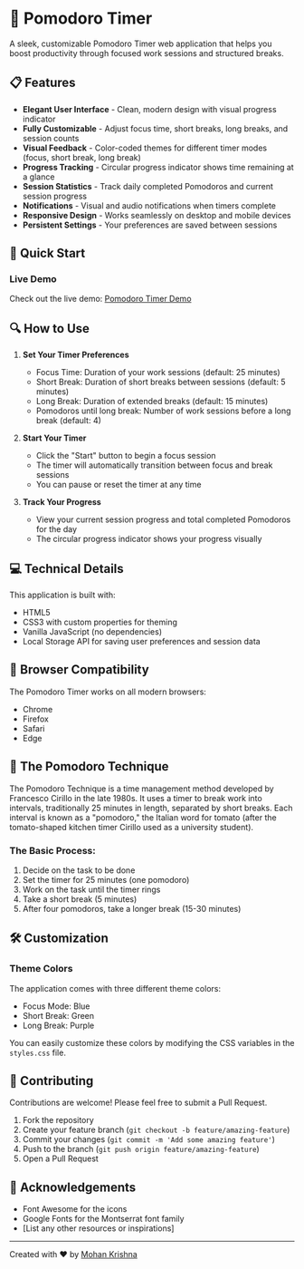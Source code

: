 # 🍅 Pomodoro Timer
  
A sleek, customizable Pomodoro Timer web application that helps you boost productivity through focused work sessions and structured breaks.  
 
## 📋 Features
 
- **Elegant User Interface** - Clean, modern design with visual progress indicator 
- **Fully Customizable** - Adjust focus time, short breaks, long breaks, and session counts  
- **Visual Feedback** - Color-coded themes for different timer modes (focus, short break, long break)
- **Progress Tracking** - Circular progress indicator shows time remaining at a glance
- **Session Statistics** - Track daily completed Pomodoros and current session progress 
- **Notifications** - Visual and audio notifications when timers complete
- **Responsive Design** - Works seamlessly on desktop and mobile devices  
- **Persistent Settings** - Your preferences are saved between sessions 

## 🚀 Quick Start 

### Live Demo 

Check out the live demo: [Pomodoro Timer Demo](https://mohan13krishna.github.io/Pomodoro-Timer/)


## 🔍 How to Use

1. **Set Your Timer Preferences**
   - Focus Time: Duration of your work sessions (default: 25 minutes)
   - Short Break: Duration of short breaks between sessions (default: 5 minutes)
   - Long Break: Duration of extended breaks (default: 15 minutes)
   - Pomodoros until long break: Number of work sessions before a long break (default: 4)

2. **Start Your Timer**
   - Click the "Start" button to begin a focus session
   - The timer will automatically transition between focus and break sessions
   - You can pause or reset the timer at any time

3. **Track Your Progress**
   - View your current session progress and total completed Pomodoros for the day
   - The circular progress indicator shows your progress visually

## 💻 Technical Details

This application is built with:
- HTML5
- CSS3 with custom properties for theming
- Vanilla JavaScript (no dependencies)
- Local Storage API for saving user preferences and session data

## 📱 Browser Compatibility

The Pomodoro Timer works on all modern browsers:
- Chrome
- Firefox
- Safari
- Edge

## 🧠 The Pomodoro Technique

The Pomodoro Technique is a time management method developed by Francesco Cirillo in the late 1980s. It uses a timer to break work into intervals, traditionally 25 minutes in length, separated by short breaks. Each interval is known as a "pomodoro," the Italian word for tomato (after the tomato-shaped kitchen timer Cirillo used as a university student).

### The Basic Process:
1. Decide on the task to be done
2. Set the timer for 25 minutes (one pomodoro)
3. Work on the task until the timer rings
4. Take a short break (5 minutes)
5. After four pomodoros, take a longer break (15-30 minutes)

## 🛠️ Customization

### Theme Colors

The application comes with three different theme colors:
- Focus Mode: Blue
- Short Break: Green
- Long Break: Purple

You can easily customize these colors by modifying the CSS variables in the `styles.css` file.

## 🤝 Contributing

Contributions are welcome! Please feel free to submit a Pull Request.

1. Fork the repository
2. Create your feature branch (`git checkout -b feature/amazing-feature`)
3. Commit your changes (`git commit -m 'Add some amazing feature'`)
4. Push to the branch (`git push origin feature/amazing-feature`)
5. Open a Pull Request


## 🙏 Acknowledgements

- Font Awesome for the icons
- Google Fonts for the Montserrat font family
- [List any other resources or inspirations]

---

Created with ❤️ by [Mohan Krishna](https://github.com/mohan13krishna)
